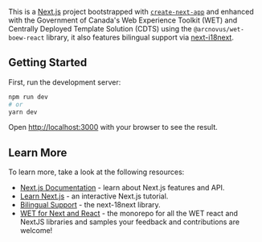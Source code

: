This is a [Next.js](https://nextjs.org/) project bootstrapped with [`create-next-app`](https://github.com/vercel/next.js/tree/canary/packages/create-next-app) and enhanced with the Government of Canada's Web Experience Toolkit (WET) and Centrally Deployed Template Solution (CDTS) using the `@arcnovus/wet-boew-react` library, it also features bilingual support via [next-i18next](https://github.com/isaachinman/next-i18next).

## Getting Started

First, run the development server:

```bash
npm run dev
# or
yarn dev
```

Open [http://localhost:3000](http://localhost:3000) with your browser to see the result.

## Learn More

To learn more, take a look at the following resources:

- [Next.js Documentation](https://nextjs.org/docs) - learn about Next.js features and API.
- [Learn Next.js](https://nextjs.org/learn) - an interactive Next.js tutorial.
- [Bilingual Support](https://github.com/isaachinman/next-i18next) - the next-18next library.
- [WET for Next and React](https://github.com/arcnovus/wet-booew-x) - the monorepo for all the WET react and NextJS libraries and samples your feedback and contributions are welcome!
